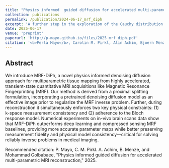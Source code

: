 ```yaml
---
title: "Physics informed  guided diffusion for accelerated multi-parametric MRI reconstruction"
collection: publications
permalink: /publication/2024-06-17_mrf_diph
excerpt: 'A further step in the exploration of the Cauchy distribution in the field of representation learning.'
date: 2025-06-17
venue: 'preprint'
paperurl: 'http://p-mayo.github.io/files/2025_mrf_diph.pdf'
citation: '<b>Perla Mayo</b>, Carolin M. Pirkl, Alin Achim, Bjoern Menze, and Mohammad Golbabaee. &quot;Physics informed  guided diffusion for accelerated multi-parametric MRI reconstruction&quot;'
---
```


## Abstract
We introduce MRF-DiPh, a novel physics informed denoising diffusion approach for 
multiparametric tissue mapping from highly accelerated, transient-state quantitative 
MRI acquisitions like Magnetic Resonance Fingerprinting (MRF). Our method is derived 
from a proximal splitting formulation, incorporating a pretrained denoising diffusion 
model as an effective image prior to regularize the MRF inverse problem. Further, during 
reconstruction it simultaneously enforces two key physical constraints: (1) k-space 
measurement consistency and (2) adherence to the Bloch response model. Numerical experiments 
on in-vivo brain scans data show that MRF-DiPh outperforms deep learning and compressed 
sensing MRF baselines, providing more accurate parameter maps while better preserving 
measurement fidelity and physical model consistency—critical for solving reliably inverse 
problems in medical imaging. 


Recommended citation:  P. Mayo, C. M. Pirkl. A. Achim, B. Menze, and Mohammad Golbabaee, 
"Physics informed  guided diffusion for accelerated multi-parametric MRI reconstruction," 2025.